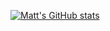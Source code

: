 [![Matt's GitHub stats](https://github-readme-stats.vercel.app/api?username=Mattvogel)](https://github.com/anuraghazra/github-readme-stats)
